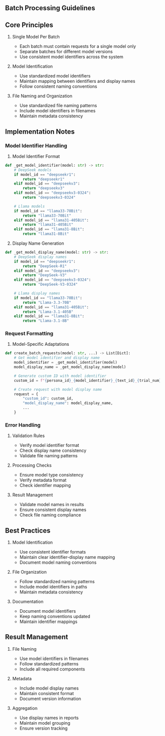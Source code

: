 ## Batch Processing Guidelines

## Core Principles

1. Single Model Per Batch
   - Each batch must contain requests for a single model only
   - Separate batches for different model versions
   - Use consistent model identifiers across the system

2. Model Identification
   - Use standardized model identifiers
   - Maintain mapping between identifiers and display names
   - Follow consistent naming conventions

3. File Naming and Organization
   - Use standardized file naming patterns
   - Include model identifiers in filenames
   - Maintain metadata consistency

## Implementation Notes

### Model Identifier Handling

1. Model Identifier Format
```python
def _get_model_identifier(model: str) -> str:
    # DeepSeek models
    if model_id == "deepseekr1":
        return "deepseekr1"
    elif model_id == "deepseekv3":
        return "deepseekv3"
    elif model_id == "deepseekv3-0324":
        return "deepseekv3-0324"

    # Llama models
    if model_id == "llama33-70Bit":
        return "llama33-70Bit"
    elif model_id == "llama31-405Bit":
        return "llama31-405Bit"
    elif model_id == "llama31-8Bit":
        return "llama31-8Bit"
```

2. Display Name Generation
```python
def _get_model_display_name(model: str) -> str:
    # DeepSeek display names
    if model_id == "deepseekr1":
        return "DeepSeek-R1"
    elif model_id == "deepseekv3":
        return "DeepSeek-V3"
    elif model_id == "deepseekv3-0324":
        return "DeepSeek-V3-0324"

    # Llama display names
    if model_id == "llama33-70Bit":
        return "Llama-3.3-70B"
    elif model_id == "llama31-405Bit":
        return "Llama-3.1-405B"
    elif model_id == "llama31-8Bit":
        return "Llama-3.1-8B"
```

### Request Formatting

1. Model-Specific Adaptations
```python
def create_batch_requests(model: str, ...) -> List[Dict]:
    # Get model identifier and display name
    model_identifier = _get_model_identifier(model)
    model_display_name = _get_model_display_name(model)

    # Generate custom ID with model identifier
    custom_id = f"{persona_id}_{model_identifier}_{text_id}_{trial_num}_temp{temperature}"

    # Create request with model display name
    request = {
        "custom_id": custom_id,
        "model_display_name": model_display_name,
        ...
    }
```

### Error Handling

1. Validation Rules
   - Verify model identifier format
   - Check display name consistency
   - Validate file naming patterns

2. Processing Checks
   - Ensure model type consistency
   - Verify metadata format
   - Check identifier mapping

3. Result Management
   - Validate model names in results
   - Ensure consistent display names
   - Check file naming compliance

## Best Practices

1. Model Identification
   - Use consistent identifier formats
   - Maintain clear identifier-display name mapping
   - Document model naming conventions

2. File Organization
   - Follow standardized naming patterns
   - Include model identifiers in paths
   - Maintain metadata consistency

3. Documentation
   - Document model identifiers
   - Keep naming conventions updated
   - Maintain identifier mappings

## Result Management

1. File Naming
   - Use model identifiers in filenames
   - Follow standardized patterns
   - Include all required components

2. Metadata
   - Include model display names
   - Maintain consistent format
   - Document version information

3. Aggregation
   - Use display names in reports
   - Maintain model grouping
   - Ensure version tracking
